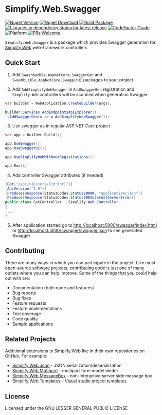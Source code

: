# Simplify.Web.Swagger

[![Nuget Version](https://img.shields.io/nuget/v/Simplify.Web.Swagger)](https://www.nuget.org/packages/Simplify.Web.Swagger/)
[![Nuget Download](https://img.shields.io/nuget/dt/Simplify.Web.Swagger)](https://www.nuget.org/packages/Simplify.Web.Swagger/)
[![Build Package](https://github.com/SimplifyNet/Simplify.Web.Swagger/actions/workflows/build.yml/badge.svg)](https://github.com/SimplifyNet/Simplify.Web.Swagger/actions/workflows/build.yml)
[![Libraries.io dependency status for latest release](https://img.shields.io/librariesio/release/nuget/Simplify.Web.Swagger)](https://libraries.io/nuget/Simplify.Web.Swagger)
[![CodeFactor Grade](https://img.shields.io/codefactor/grade/github/SimplifyNet/Simplify.Web.Swagger)](https://www.codefactor.io/repository/github/simplifynet/Simplify.Web.Swagger)
![Platform](https://img.shields.io/badge/platform-.NET%206.0%20%7C%20.NET%20Standard%202.0-lightgrey)
[![PRs Welcome](https://img.shields.io/badge/PRs-welcome-brightgreen)](http://makeapullrequest.com)

`Simplify.Web.Swagger` is a package which provides Swagger generation for [Simplify.Web](https://github.com/SimplifyNet/Simplify.Web) web-framework controllers.

## Quick Start

1. Add `Swashbuckle.AspNetCore.SwaggerGen` and `Swashbuckle.AspNetCore.SwaggerUI` packages to your project

1. Add `AddSimplifyWebSwagger` in `AddSwaggerGen` registration and `Simplify.Web` controllers will be scanned when generation Swagger.

```csharp
var builder = WebApplication.CreateBuilder(args);

builder.Services.AddEndpointsApiExplorer()
 .AddSwaggerGen(x => x.AddSimplifyWebSwagger());
```

3. Use swagger as in regular ASP.NET Core project

```csharp
var app = builder.Build();

app.UseSwagger();
app.UseSwaggerUI();

app.UseSimplifyWebWithoutRegistrations();

app.Run();
```

4. Add controller Swagger attributes (if needed)

```csharp
[Get("/api/v1/users/{id:int}")]
[ApiVersion("1.0")]
[ProducesResponse(StatusCodes.Status200OK, "application/json")]
[ProducesResponse(StatusCodes.Status500InternalServerError)]
public class GetController : Simplify.Web.Controller
{
 ...
}
```

5. After application started go to <http://localhost:5000/swagger/index.html> or <http://localhost:5000/swagger/swagger.json> to see generated Swagger

## Contributing

There are many ways in which you can participate in the project. Like most open-source software projects, contributing code is just one of many outlets where you can help improve. Some of the things that you could help out with are:

- Documentation (both code and features)
- Bug reports
- Bug fixes
- Feature requests
- Feature implementations
- Test coverage
- Code quality
- Sample applications

## Related Projects

Additional extensions to Simplify.Web live in their own repositories on GitHub. For example:

- [Simplify.Web.Json](https://github.com/SimplifyNet/Simplify.Web.Json) - JSON serialization/deserialization
- [Simplify.Web.Multipart](https://github.com/SimplifyNet/Simplify.Web.Multipart) - multipart form model binder
- [Simplify.Web.MessageBox](https://github.com/SimplifyNet/Simplify.Web.MessageBox) - non-interactive server side message box
- [Simplify.Web.Templates](https://github.com/SimplifyNet/Simplify.Web.Templates) - Visual studio project templates

## License

Licensed under the GNU LESSER GENERAL PUBLIC LICENSE
